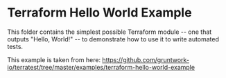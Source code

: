 # Terraform Hello World Example

This folder contains the simplest possible Terraform module -- one that outputs "Hello, World!" -- to demonstrate how to use it to write automated tests.

This example is taken from here: https://github.com/gruntwork-io/terratest/tree/master/examples/terraform-hello-world-example

